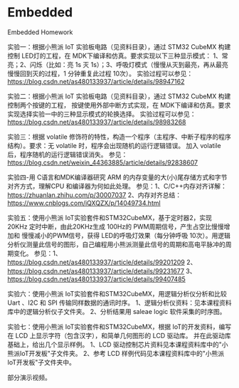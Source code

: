 # Embedded
Embedded Homework

实验一：根据小熊派 IoT 实验板电路（见资料目录），通过 STM32 CubeMX 构建控制 LED灯的工程，在 MDK下编译和仿真。要求实现以下三种显示模式：
1、常亮；2、闪烁（比如：亮 1s 灭 1s）；3、呼吸灯模式（慢慢从灭到最亮，再从最亮慢慢回到灭的过程，1 分钟重复此过程 10次）。
实验过程可以参见：https://blog.csdn.net/as480133937/article/details/98947162


实验二：根据小熊派 IoT 实验板电路（见资料目录），通过 STM32 CubeMX 构建控制两个按键的工程，
按键使用外部中断方式实现，在 MDK下编译和仿真。要求实现选择实验一中的三种显示模式的轮换选择。
实验过程可以参见：https://blog.csdn.net/as480133937/article/details/98983268


实验三：根据 volatile 修饰符的特性，构造一个程序（主程序、中断子程序的程序结构）。要求：无 volatile 时，程序会出现随机的运行逻辑错误。
加入 volatile 后，程序随机的运行逻辑错误消失。
参见：https://blog.csdn.net/weixin_44363885/article/details/92838607


实验四-用 C语言和MDK编译器研究 ARM 的内存变量的大(小)尾存储方式和字节对齐方式，理解CPU 和编译器为何如此处理。
参见：1、C/C++内存对齐详解：https://zhuanlan.zhihu.com/p/30007037
2、内存对齐总结：https://www.cnblogs.com/iQXQZX/p/14049734.html


实验五：使用小熊派 IoT实验套件和STM32CubeMX，基于定时器2，实现 20KHz 定时中断，由此20KHz生成 100Hz的 PWM周期信号，产生占空比慢慢增加和
慢慢减小的PWM信号，获得 LED的呼吸灯效果（每分钟呼吸 10次）。用逻辑分析仪测量此信号的图形，自己编程用小熊派测量此信号的周期和高电平脉冲的周期变化。
参见：1、https://blog.csdn.net/as480133937/article/details/99201209
2、https://blog.csdn.net/as480133937/article/details/99231677
3、https://blog.csdn.net/as480133937/article/details/99407485


实验六：使用小熊派 IoT实验套件和STM32CubeMX，用逻辑分析仪分析和比较 Uart 、I2C 和 SPI 传输同样数据的通讯时序。
1、逻辑分析仪资料：见本课程资料库中的逻辑分析仪子文件夹。
2、分析结果用  saleae logic 软件采集的时序图。


实验七：使用小熊派 IoT实验套件和STM32CubeMX，根据 IoT的开发资料，编写在 LCD 上显示字符（包含汉字），和简单几何图形的 LCD 驱动库。
并在此驱动库基础上，给出几个显示样例。
1、LCD 驱动控制芯片资料见本课程资料库中的"小熊派IoT开发板"子文件夹。
2、参考 LCD 样例代码见本课程资料库中的"小熊派IoT开发板"子文件夹中。

部分演示视频。
